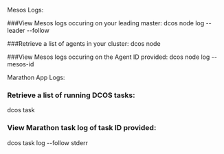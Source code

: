 
Mesos Logs:

###View Mesos logs occuring on your leading master:
dcos node log --leader --follow

###Retrieve a list of agents in your cluster:
dcos node

###View Mesos logs occuring on the Agent ID provided:
dcos node log --mesos-id <ID>



Marathon App Logs:

### Retrieve a list of running DCOS tasks:
dcos task

### View Marathon task log of task ID provided:
dcos task log --follow <ID> stderr


